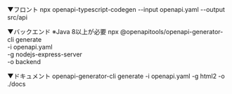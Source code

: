 ▼フロント
npx openapi-typescript-codegen --input openapi.yaml --output src/api

▼バックエンド
※Java 8以上が必要
npx @openapitools/openapi-generator-cli generate \
  -i openapi.yaml \
  -g nodejs-express-server \
  -o backend

▼ドキュメント
openapi-generator-cli generate -i openapi.yaml -g html2 -o ./docs
